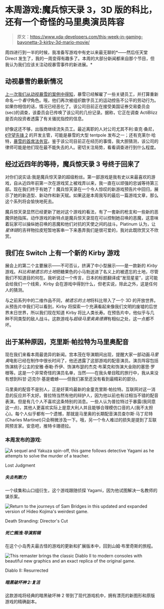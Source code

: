 # 本周游戏:魔兵惊天录 3，3D 版的科比，还有一个奇怪的马里奥演员阵容

> 原文：<https://www.xda-developers.com/this-week-in-gaming-bayonetta-3-kirby-3d-mario-movie/>

周四进行到一半的时候，我准备写游戏中有史以来最无聊的*——然后任天堂 Direct 发生了，我的一周变得有趣多了。本周的大部分新闻都来自那个节目，但我认为我们应该关注动视暴雪事件的新进展。*

## 动视暴雪的最新情况

[上一次我们从动视暴雪的案例中得知](https://www.xda-developers.com/this-week-in-gaming-saints-row-halo-infinite-gamescoms-announcements/)，暴雪已经解雇了一些关键员工，并打算重新命名一个*看守*角色。哦，他们再次被组织数字员工的运动控告不公平的劳动行为。如果你相信的话，情况已经恶化了。该公司目前正在接受美国证券交易委员会(sec)的调查，该委员会已传唤了该公司的几份记录。据称，它正在调查 ActiBlizz 是否向投资者透露了有关骚扰指控的信息。

好像这还不够，出版商继续流失员工。最近离职的人对公司尤其不利:查克·桑尼，[《守望先锋 2](https://www.polygon.com/22686563/overwatch-2-boss-quit-activision-blizzard) 的开发主管，可能是暴雪的大型 tentpole 发布之一；还有克莱尔·哈特，[暴雪的首席法务官](https://www.theverge.com/2021/9/21/22686183/blizzard-chief-legal-officer-leaves)。鉴于该公司目前正在经历的事情，我大胆猜测，该公司的律师可能是他们现在最不能失去的人。密切关注局势，看看调查进行到什么程度。

## 经过近四年的等待，魔兵惊天录 3 号终于回来了

对你们说实话:我是魔兵惊天录的超级粉丝。第一部游戏是我有史以来最喜欢的游戏，自从近四年前第一次在游戏奖上被戏弄以来，我一直在以顽强的忠诚等待第三部。现在我们终于有她了！魔兵惊天录在一个令人惊叹的新游戏预告片中回归，展示了她的新造型、新动作和新天赋。如果这是本周我写的最后一篇游戏文章，那么这个系列将会愉快地死去。

魔兵惊天录显然已经更新了她对这个游戏的看法，有了一套新的枪支和一些新的恶魔供她指挥。动作游戏的新特点是魔兵惊天录现在可以控制她召唤的恶魔，这意味着玩家可以操纵她召唤的恶魔和他们对抗的天使之间的战斗。Platinum 认为，让*星体链*的吉祥物拉皮短暂地客串一下来愚弄我们是很可爱的，我对此既欣赏又不欣赏。

## 我们在 Switch 上有一个新的 Kirby 游戏

展会上的第二个主要展示——不可否认，挤满了中小型展示——是一款新的 *Kirby* 游戏。*科比和被遗忘的土地*把糖果色的小马勃送进了名义上的被遗忘的土地，尽管我们不知道目的何在。我听说过一个传言，日本的标题翻译成“发现星星”，这可能会给我们一个线索，Kirby 会在游戏中得到什么，但老实说，除此之外，这是任何人的猜测。

与之前系列中的二维作品不同，*被遗忘的土地*将科比带入了一个 3D 的开放世界。从预告片中我们可以看到，Kirby 将探索一个充满看起来像我们文明的废墟的后世界末日世界，所以我们现在知道 Kirby 将比人类长寿。在预告片中，他似乎与几种不同类型的敌人战斗。这款游戏与*超级马里奥奥德赛*有相似之处，这一点都不坏。

## 出于某种原因，克里斯·帕拉特为马里奥配音

现在我们来看本周最诡异的新闻。宫本茂在导演期间出现，提醒大家一部动画*马里奥*电影已经在制作中很长时间了，他还透露了这部游戏的配音演员。演员阵容包括饰演桃子公主的安雅·泰勒·乔伊、饰演布瑟的杰克·布莱克和饰演大金刚的塞思·罗根等。这是一个非常奇怪的演员名单，当然——在我头晕目眩的旅行中，我从来没有想到科甘·迈克尔·基是蟾蜍——但我们甚至还没有看到最精彩的部分。

马里奥的配音不是别人，正是好莱坞最新的金童克里斯·帕拉特。互联网对这一消息的反应并不太好。普拉特当然有他的辩护人，因为他以前也有过相当不错的配音表演。但是有几个人不喜欢这条特别的消息。一些人认为普拉特过于暴露(我同意这一点)，其他人更喜欢实际上是意大利人并且能够合理模仿口音的人(我不太担心)。每个人似乎都有一个遗憾，那就是马里奥的长期配音演员查尔斯·马丁尼特(Charles Martinet)只会稍微涉及一下。哦，另一个令人难过的损失是提到了互联网预言家。安息吧，推特卡珊德拉。

### 本周发布的游戏:

 <picture>![A sequel and Yakuza spin-off, this game follows detective Yagami as he attempts to solve the murder of a teacher.](img/bb2d09a32a74a204330e7572617ec5fc.png)</picture> 

Lost Judgment

##### 失去判断力

一个续集和山口组衍生，这个游戏跟随侦探 Yagami，因为他试图解决一名教师的谋杀案。

 <picture>![Return to the journeys of Sam Bridges in this updated and expanded version of Hideo Kojima's weirdest game.](img/b4ded5cf08e4c6419a55e66537be9161.png)</picture> 

Death Stranding: Director's Cut

##### 死亡搁浅:导演剪辑

在这个小岛秀夫最古怪的游戏的更新和扩展版本中，回到山姆·布里奇斯的旅程。

 <picture>![This remaster brings the classic Diablo II to modern consoles with beautiful new graphics and an exact replica of the original game.](img/06063caa2288d038b4a7b6427ab3b449.png)</picture> 

Diablo II: Resurrected

##### 暗黑破坏神 2:复活

这款游戏将经典的暗黑破坏神 2 带到了现代游戏机中，拥有漂亮的新图形和原版游戏的精确副本。